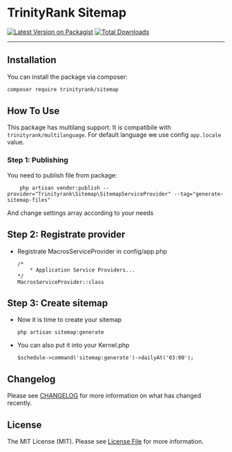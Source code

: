 # TrinityRank Sitemap

[![Latest Version on Packagist](https://img.shields.io/packagist/v/trinityrank/sitemap.svg?style=flat-square)](https://packagist.org/packages/trinityrank/sitemap)
[![Total Downloads](https://img.shields.io/packagist/dt/trinityrank/sitemap.svg?style=flat-square)](https://packagist.org/packages/trinityrank/sitemap)

---

## Installation

You can install the package via composer:

```bash
composer require trinityrank/sitemap
```

## How To Use

This package has multilang support. It is compatibile with `trinityrank/multilanguage`.
For default language we use config `app.locale` value.


### Step 1: Publishing

You need to publish file from package:

```shell
    php artisan vendor:publish --provider="Trinityrank\Sitemap\SitemapServiceProvider" --tag="generate-sitemap-files"
```

And change settings array according to your needs

## Step 2: Registrate provider

- Registrate MacrosServiceProvider in config/app.php
    ```shell
    /*
        * Application Service Providers...
    */
    MacrosServiceProvider::class
    ```

## Step 3: Create sitemap

- Now it is time to create your sitemap
    ```shell
    php artisan sitemap:generate
    ```

- You can also put it into your Kernel.php
    ```shell
    $schedule->command('sitemap:generate')->dailyAt('03:00');
    ```


## Changelog

Please see [CHANGELOG](CHANGELOG.md) for more information on what has changed recently.

## License

The MIT License (MIT). Please see [License File](LICENSE.md) for more information.
